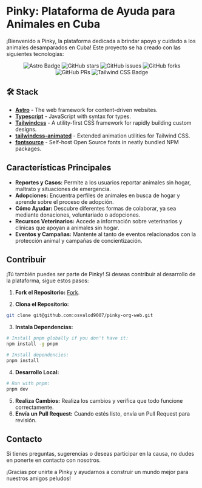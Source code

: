 # Pinky: Plataforma de Ayuda para Animales en Cuba

¡Bienvenido a Pinky, la plataforma dedicada a brindar apoyo y cuidado a los animales desamparados en Cuba! Este proyecto se ha creado con las siguientes tecnologías:

<div align="center">

![Astro Badge](https://img.shields.io/badge/Astro-BC52EE?logo=astro&logoColor=fff&style=flat)
![GitHub stars](https://img.shields.io/github/stars/osvalod9007/pinky-org-web)
![GitHub issues](https://img.shields.io/github/issues/osvalod9007/pinky-org-web)
![GitHub forks](https://img.shields.io/github/forks/osvalod9007/pinky-org-web)
![GitHub PRs](https://img.shields.io/github/issues-pr/osvalod9007/pinky-org-web)
![Tailwind CSS Badge](https://img.shields.io/badge/Tailwind%20CSS-06B6D4?logo=tailwindcss&logoColor=fff&style=flat)

</div>

## 🛠️ Stack

- [**Astro**](https://astro.build/) - The web framework for content-driven websites.
- [**Typescript**](https://www.typescriptlang.org/) - JavaScript with syntax for types.
- [**Tailwindcss**](https://tailwindcss.com/) - A utility-first CSS framework for rapidly building custom designs.
- [**tailwindcss-animated**](https://github.com/new-data-services/tailwindcss-animated) - Extended animation utilities for Tailwind CSS.
- [**fontsource**](https://fontsource.org/) - Self-host Open Source fonts in neatly bundled NPM packages.

## Características Principales

- **Reportes y Casos:** Permite a los usuarios reportar animales sin hogar, maltrato y situaciones de emergencia.
- **Adopciones:** Encuentra perfiles de animales en busca de hogar y aprende sobre el proceso de adopción.
- **Cómo Ayudar:** Descubre diferentes formas de colaborar, ya sea mediante donaciones, voluntariado o adopciones.
- **Recursos Veterinarios:** Accede a información sobre veterinarios y clínicas que apoyan a animales sin hogar.
- **Eventos y Campañas:** Mantente al tanto de eventos relacionados con la protección animal y campañas de concientización.

## Contribuir

¡Tú también puedes ser parte de Pinky! Si deseas contribuir al desarrollo de la plataforma, sigue estos pasos:

1. **Fork el Repositorio:**
   [Fork](https://github.com/osvalod9007/pinky-org-web/fork).

2. **Clona el Repositorio:**

```bash
git clone git@github.com:osvalod9007/pinky-org-web.git
```

3. **Instala Dependencias:**

```bash
# Install pnpm globally if you don't have it:
npm install -g pnpm

# Install dependencies:
pnpm install
```

4. **Desarrollo Local:**

```bash
# Run with pnpm:
pnpm dev
```

5. **Realiza Cambios:** Realiza los cambios y verifica que todo funcione correctamente.
6. **Envía un Pull Request:** Cuando estés listo, envía un Pull Request para revisión.

## Contacto

Si tienes preguntas, sugerencias o deseas participar en la causa, no dudes en ponerte en contacto con nosotros.

¡Gracias por unirte a Pinky y ayudarnos a construir un mundo mejor para nuestros amigos peludos!
